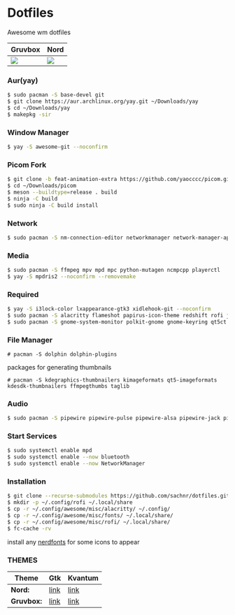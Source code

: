 # Dotfiles
Awesome wm dotfiles

|Gruvbox|Nord|
|------|------|
|![](https://i.imgur.com/CjwqHwr.png)|![](https://i.imgur.com/KgH0D21.png)|

### **Aur(yay)**
```bash
$ sudo pacman -S base-devel git
$ git clone https://aur.archlinux.org/yay.git ~/Downloads/yay
$ cd ~/Downloads/yay
$ makepkg -sir
```
### **Window Manager**
```bash
$ yay -S awesome-git --noconfirm
```
### **Picom Fork**
```bash
$ git clone -b feat-animation-extra https://github.com/yaocccc/picom.git ~/Downloads/picom
$ cd ~/Downloads/picom
$ meson --buildtype=release . build
$ ninja -C build
$ sudo ninja -C build install
```
### **Network**
```bash
$ sudo pacman -S nm-connection-editor networkmanager network-manager-applet bluez-utils bluez blueman
```
### **Media**
```bash
$ sudo pacman -S ffmpeg mpv mpd mpc python-mutagen ncmpcpp playerctl
$ yay -S mpdris2 --noconfirm --removemake
```
### **Required**
```bash
$ yay -S i3lock-color lxappearance-gtk3 xidlehook-git --noconfirm
$ sudo pacman -S alacritty flameshot papirus-icon-theme redshift rofi jq
$ sudo pacman -S gnome-system-monitor polkit-gnome gnome-keyring qt5ct kvantum
```
### **File Manager**
```
# pacman -S dolphin dolphin-plugins
```
packages for generating thumbnails
```
# pacman -S kdegraphics-thumbnailers kimageformats qt5-imageformats kdesdk-thumbnailers ffmpegthumbs taglib
```
### **Audio**
```bash
$ sudo pacman -S pipewire pipewire-pulse pipewire-alsa pipewire-jack pipewire-zeroconf
```
### **Start Services**
```bash
$ sudo systemctl enable mpd
$ sudo systemctl enable --now bluetooth
$ sudo systemctl enable --now NetworkManager
```
### **Installation**
```bash
$ git clone --recurse-submodules https://github.com/sachnr/dotfiles.git ~/.config/awesome
$ mkdir -p ~/.config/rofi ~/.local/share
$ cp -r ~/.config/awesome/misc/alacritty/ ~/.config/
$ cp -r ~/.config/awesome/misc/fonts/ ~/.local/share/
$ cp -r ~/.config/awesome/misc/rofi/ ~/.local/share/
$ fc-cache -rv
```
install any [nerdfonts](https://www.nerdfonts.com/) for some icons to appear
### **THEMES**
|Theme|Gtk|Kvantum|
|------|------|------|
|**Nord:**|[link](https://www.gnome-look.org/p/1267246)|[link](https://www.gnome-look.org/p/1326272)|
|**Gruvbox:**|[link](https://www.gnome-look.org/p/1681313/)|[link](https://github.com/sachnr/Gruvbox-Kvantum)|





